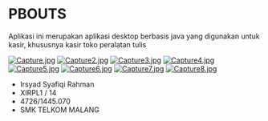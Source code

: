# PBOUTS

Aplikasi ini merupakan aplikasi desktop berbasis java yang digunakan untuk kasir, khususnya kasir toko peralatan tulis

[![Capture.jpg](https://s24.postimg.org/3t6uexz4l/Capture.jpg)](https://postimg.org/image/gxcermr69/)
[![Capture2.jpg](https://s24.postimg.org/59icx321h/Capture2.jpg)](https://postimg.org/image/sayy2u1ox/)
[![Capture3.jpg](https://s24.postimg.org/irp99de6t/Capture3.jpg)](https://postimg.org/image/72l9len81/)
[![Capture4.jpg](https://s24.postimg.org/49wnf4c9h/Capture4.jpg)](https://postimg.org/image/9y2y60glt/)
[![Capture5.jpg](https://s24.postimg.org/qaczvquxh/Capture5.jpg)](https://postimg.org/image/6fqy9mfpt/)
[![Capture6.jpg](https://s24.postimg.org/wpc0sf1n9/Capture6.jpg)](https://postimg.org/image/3mxqplfdd/)
[![Capture7.jpg](https://s24.postimg.org/um1lkr1ud/Capture7.jpg)](https://postimg.org/image/q05hcegb5/)
[![Capture8.jpg](https://s24.postimg.org/7luy8f40l/Capture8.jpg)](https://postimg.org/image/r3plod0y9/)


- Irsyad Syafiqi Rahman
- XIRPL1 / 14
- 4726/1445.070
- SMK TELKOM MALANG
